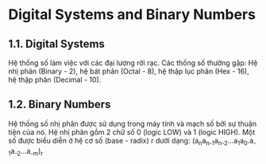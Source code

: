 # Digital Systems and Binary Numbers

## 1.1. Digital Systems
Hệ thống số làm việc với các đại lượng rời rạc.
Các thống số thường gặp: Hệ nhị phân (Binary - 2), hệ bát phân (Octal - 8), hệ thập lục phân (Hex - 16), hệ thập phân (Decimal - 10).
## 1.2. Binary Numbers
Hệ thống số nhị phân được sử dụng trong máy tính và mạch số bởi sự thuận tiện của nó.
Hệ nhị phân gồm 2 chữ số 0 (logic LOW) và 1 (logic HIGH).
Một số được biểu diễn ở hệ cơ số (base - radix) r dưới dạng:
(a<sub>n</sub>a<sub>n-1</sub>a<sub>n-2</sub>...a<sub>1</sub>a<sub>0</sub>.a<sub>-1</sub>a<sub>-2</sub>...a<sub>-m</sub>)<sub>r</sub>
